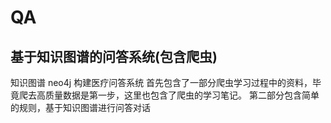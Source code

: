 # QA
## 基于知识图谱的问答系统(包含爬虫)
知识图谱 neo4j  构建医疗问答系统
首先包含了一部分爬虫学习过程中的资料，毕竟爬去高质量数据是第一步，这里也包含了爬虫的学习笔记。
第二部分包含简单的规则，基于知识图谱进行问答对话
